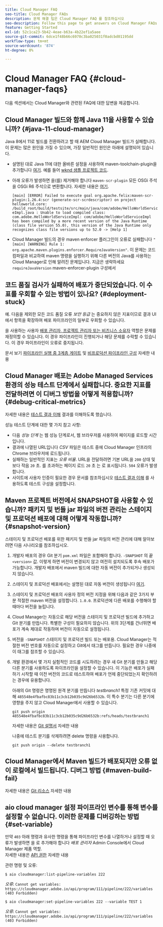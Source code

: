```yaml
---
title: Cloud Manager FAQ
seo-title: Cloud Manager FAQs
description: 문제 해결 팁은 Cloud Manager FAQ 를 참조하십시오
seo-description: Follow this page to get answers on Cloud Manager FAQs
feature: Getting Started
exl-id: 52c1ca23-5b42-4eae-b63a-4b22ef1a5aee
source-git-commit: 6dce1f48b66c6970c3ba025031f0adcbd01195dd
workflow-type: tm+mt
source-wordcount: '874'
ht-degree: 0%

---
```


# Cloud Manager FAQ {#cloud-manager-faqs}

다음 섹션에서는 Cloud Manager와 관련된 FAQ에 대한 답변을 제공합니다.

## Cloud Manager 빌드와 함께 Java 11을 사용할 수 있습니까? {#java-11-cloud-manager}

Java 8에서 11로 빌드를 전환하려고 할 때 AEM Cloud Manager 빌드가 실패합니다. 이 문제는 많은 원인을 가질 수 있으며, 가장 일반적인 원인은 아래에 설명되어 있습니다.

* 설명된 대로 Java 11에 대한 올바른 설정을 사용하여 maven-toolchain-plugin을 추가합니다 [여기](https://experienceleague.adobe.com/docs/experience-manager-cloud-manager/using/getting-started/create-application-project/using-the-wizard.html?lang=en#getting-started).  예를 들어 [wknd 샘플 프로젝트 코드](https://github.com/adobe/aem-guides-wknd/commit/6cb5238cb6b932735dcf91b21b0d835ae3a7fe75).

* 아래 오류가 발생하면 을(를) 제거해야 합니다 `maven-scr-plugin` 모든 OSGi 주석을 OSGi R6 주석으로 변환합니다. 자세한 내용은 [여기](https://cqdump.wordpress.com/2019/01/03/from-scr-annotations-to-osgi-annotations/).

   `[main] [ERROR] Failed to execute goal org.apache.felix:maven-scr-plugin:1.26.4:scr (generate-scr-scrdescriptor) on project helloworld.core: /build_root/build/testsite/src/main/java/com/adobe/HelloWorldServiceImpl.java : Unable to load compiled class: com.adobe.HelloWorldServiceImpl: com/adobe/HelloWorldServiceImpl has been compiled by a more recent version of the Java Runtime (class file version 55.0), this version of the Java Runtime only recognizes class file versions up to 52.0 -> [Help 1]`

* Cloud Manager 빌드의 경우 maven enforcer 플러그인이 오류로 실패합니다 `"[main] [WARNING] Rule 1: org.apache.maven.plugins.enforcer.RequireJavaVersion"`. 이 문제는 코드 컴파일과 비교하여 maven 명령을 실행하기 위해 다른 버전의 Java를 사용하는 Cloud Manager로 인해 알려진 문제입니다. 지금은 생략하세요 `requireJavaVersion` maven-enforcer-plugin 구성에서

## 코드 품질 검사가 실패하여 배포가 중단되었습니다. 이 수표를 우회할 수 있는 방법이 있나요? {#deployment-stuck}

예. 다음을 제외한 모든 코드 품질 오류 *보안 등급* 는 중요하지 않은 지표이므로 결과 UI에서 항목을 확장하여 배포 파이프라인의 일부로 우회할 수 있습니다.

을 사용하는 사용자 [배포 관리자, 프로젝트 관리자 또는 비즈니스 소유자](/help/using/setting-up-users-and-roles.md#role-definitions) 역할은 문제를 재정의할 수 있습니다. 이 경우 파이프라인이 진행되거나 해당 문제를 수락할 수 있습니다. 이 경우 파이프라인이 오류로 중지됩니다.

문서 보기 [파이프라인 실행 중 3계층 게이트](/help/using/understand-your-test-results.md#three-tier-gates-while-running-a-pipeline) 및 [비프로덕션 파이프라인 구성](/help/using/configuring-non-production-pipelines.md#understanding-the-flow) 자세한 내용

## Cloud Manager 배포는 Adobe Managed Services 환경의 성능 테스트 단계에서 실패합니다. 중요한 지표를 전달하려면 이 디버그 방법을 어떻게 적용합니까? {#debug-critical-metrics}

자세한 내용은 [테스트 결과 이해](https://experienceleague.adobe.com/docs/experience-manager-cloud-manager/using/how-to-use/understand-your-test-results.html?lang=en#how-to-use) 결과를 이해하도록 했습니다.

성능 테스트 단계에 대한 몇 가지 참고 사항:

* 다음 *성능 단계* 는 웹 성능 단계로서, 웹 브라우저를 사용하여 페이지를 로드할 시간입니다.
* 결과에 나열된 URL입니다 *CSV* 파일은 테스트 중에 Cloud Manager 인프라의 Chrome 브라우저에 로드됩니다.
* 실패하는 일반적인 지표는 *오류 비율*. URL을 전달하려면 기본 URL을 `200` 상태 및 보다 작음 `20` 초. 를 초과하는 페이지 로드 `20` 초 는 로 표시됩니다. `504` 오류가 발생합니다.
* 사이트에 사용자 인증이 필요한 경우 문서를 참조하십시오 [테스트 결과 이해](understand-your-test-results.md#authenticated-performance-testing) 를 사용하도록 테스트 구성을 설정합니다.

## Maven 프로젝트 버전에서 SNAPSHOT을 사용할 수 있습니까? 패키지 및 번들 jar 파일의 버전 관리는 스테이지 및 프로덕션 배포에 대해 어떻게 작동합니까? {#snapshot-version}

스테이지 및 프로덕션 배포를 위한 패키지 및 번들 jar 파일의 버전 관리에 대해 알아보려면 다음 시나리오를 참조하십시오.

1. 개발자 배포의 경우 Git 분기 `pom.xml` 파일은 포함해야 합니다. `-SNAPSHOT` 의 끝 `<version>` 값. 이렇게 하면 버전이 변경되지 않고 여전히 설치되도록 후속 배포가 가능합니다. 개발자 배포에서 maven 빌드에 대한 자동 버전이 추가되거나 생성되지 않습니다.

1. 스테이지 및 프로덕션 배포에서는 설명된 대로 자동 버전이 생성됩니다 [여기](https://experienceleague.adobe.com/docs/experience-manager-cloud-manager/using/managing-code/activating-maven-project.html?lang=en#managing-code).

1. 스테이지 및 프로덕션 배포의 사용자 정의 버전 지정을 위해 다음과 같은 3가지 부분 적절한 maven 버전을 설정합니다. `1.0.0`. 프로덕션에 다른 배포를 수행해야 할 때마다 버전을 늘립니다.

1. Cloud Manager는 자동으로 해당 버전을 스테이지 및 프로덕션 빌드에 추가하고 Git 분기를 만듭니다. 특별한 구성이 필요하지 않습니다. 위의 3단계를 건너뛰면 배포가 계속 제대로 작동하며 버전이 자동으로 설정됩니다.

1. 버전을 `-SNAPSHOT` 스테이지 및 프로덕션 빌드 또는 배포용. Cloud Manager는 적절한 버전 번호를 자동으로 설정하고 Git에서 태그를 만듭니다. 필요한 경우 나중에 이 태그를 참조할 수 있습니다.

1. 개발 환경에서 몇 가지 실험적인 코드를 시도하려는 경우 새 Git 분기를 만들고 해당 다른 분기를 사용하도록 파이프라인을 설정할 수 있습니다. 이 기능은 배포가 실패하기 시작할 때 이전 버전의 코드로 테스트하여 배포가 언제 중단되었는지 확인하려는 경우에 유용합니다.

   아래의 Git 명령은 명명된 원격 분기를 만듭니다 *testbranch1* 특정 기존 커밋에 대해 `485548e4fbafbc83b11c3cb12b035c9d26b6532b`.  이 특수 분기는 다른 분기에 영향을 주지 않고 Cloud Manager에서 사용할 수 있습니다.

   `git push origin 485548e4fbafbc83b11c3cb12b035c9d26b6532b:refs/heads/testbranch1`

   자세한 내용은 [Git 설명서](https://git-scm.com/book/en/v2/Git-Internals-Git-References) 자세한 내용

   나중에 테스트 분기를 삭제하려면 delete 명령을 사용합니다.

   `git push origin --delete testbranch1`

## Cloud Manager에서 Maven 빌드가 배포되지만 오류 없이 로컬에서 빌드됩니다. 디버그 방법 {#maven-build-fail}

자세한 내용은 [Git 리소스](https://github.com/cqsupport/cloud-manager/blob/main/cm-build-step-fails.md) 자세한 내용

## aio cloud manager 설정 파이프라인 변수를 통해 변수를 설정할 수 없습니다. 이러한 문제를 디버깅하는 방법 {#set-variable}

만약 `403` 아래 명령과 유사한 명령을 통해 파이프라인 변수를 나열하거나 설정할 때 오류가 발생하면 을 로 추가해야 합니다 *배포 관리자* Admin Console에서 Cloud Manager 제품 역할.\
자세한 내용은 [API 권한](https://www.adobe.io/apis/experiencecloud/cloud-manager/docs.html#!AdobeDocs/cloudmanager-api-docs/master/permissions.md) 자세한 내용

관련 명령 및 오류:

`$ aio cloudmanager:list-pipeline-variables 222`

*오류*: `Cannot get variables: https://cloudmanager.adobe.io/api/program/111/pipeline/222/variables (403 Forbidden)`

`$ aio cloudmanager:set-pipeline-variables 222 --variable TEST 1`

*오류*: `Cannot get variables: https://cloudmanager.adobe.io/api/program/111/pipeline/222/variables (403 Forbidden)`
